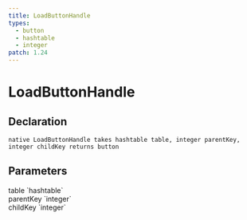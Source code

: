 ```yaml
---
title: LoadButtonHandle
types:
  - button
  - hashtable
  - integer
patch: 1.24
---
```


# LoadButtonHandle

## Declaration

```
native LoadButtonHandle takes hashtable table, integer parentKey, integer childKey returns button
```

## Parameters
<dl>
  <dt>table `hashtable`</dt>
  <dd></dd>

  <dt>parentKey `integer`</dt>
  <dd></dd>

  <dt>childKey `integer`</dt>
  <dd></dd>
</dl>